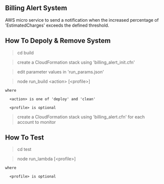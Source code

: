 
## Billing Alert System

AWS micro service to send a notification when the increased percentage of 'EstimatedCharges' exceeds the defined threshold.


## How To Depoly & Remove System

  > cd build

  > create a CloudFormation stack using 'billing_alert_init.cfn'

  > edit parameter values in 'run_params.json'

  > node run_build \<action\> [\<profile\>]

    where

      <action> is one of 'deploy' and 'clean'

      <profile> is optional

  > create a CloudFormation stack using 'billing_alert.cfn' for each account to monitor


## How To Test

  > cd test

  > node run_lambda [\<profile\>]

    where

      <profile> is optional
